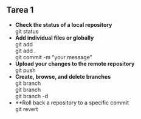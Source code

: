 ## Tarea 1

- **Check the status of a local repository**<br>
git status<br>
- **Add individual files or globally**<br>
git add <file name><br>
git add .<br>
git commit -m "your message"<br>
- **Upload your changes to the remote repository**<br>
git push <remote> <branch><br>
- **Create, browse, and delete branches**<br>
git branch <branch name><br>
git branch<br>
git branch -d <branch name><br>
- **Roll back a repository to a specific commit<br>
git revert <commit hash><br>
